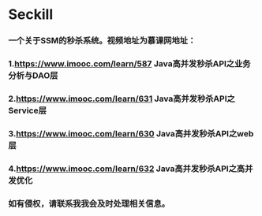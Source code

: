 # Seckill
### 一个关于SSM的秒杀系统。视频地址为慕课网地址：
### 1.https://www.imooc.com/learn/587 Java高并发秒杀API之业务分析与DAO层 
### 2.https://www.imooc.com/learn/631 Java高并发秒杀API之Service层
### 3.https://www.imooc.com/learn/630 Java高并发秒杀API之web层
### 4.https://www.imooc.com/learn/632 Java高并发秒杀API之高并发优化

### 如有侵权，请联系我我会及时处理相关信息。
